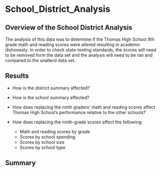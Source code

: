# School_District_Analysis

## Overview of the School District Analysis

The analysis of this data was to determine if the Thomas High School 9th grade math and reading scores were altered resulting in academic
dishonesty.  In order to check state-testing standards, the scores will need to be removed form the data set and the analysis will need 
to be ran and compared to the unalterd data set.   


## Results

*  How is the district summary affected?
*  How is the school summary affected?
*  How does replacing the ninth graders’ math and reading scores affect Thomas High School’s performance relative to the other schools?
*  How does replacing the ninth-grade scores affect the following:

    *  Math and reading scores by grade
    *  Scores by school spending
    *  Scores by school size
    *  Scores by school type

## Summary

